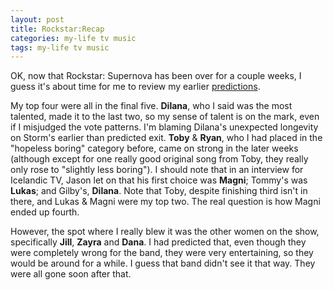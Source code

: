 ```yaml
---
layout: post
title: Rockstar:Recap
categories: my-life tv music
tags: my-life tv music
---
```


  
OK, now that Rockstar: Supernova has been over for a couple weeks, I guess it's about time for me to review my earlier [predictions](2006-08-02-rockstar-supernova.html).

My top four were all in the final five.  **Dilana**, who I said was the most talented, made it to the last two, so my sense of talent is on the mark, even if I misjudged the vote patterns.  I'm blaming Dilana's unexpected longevity on Storm's earlier than predicted exit.  **Toby** &amp; **Ryan**, who I had placed in the "hopeless boring" category before, came on strong in the later weeks (although except for one really good original song from Toby, they really only rose to "slightly less boring").  I should note that in an interview for Icelandic TV, Jason let on that his first choice was **Magni**; Tommy's was **Lukas**; and Gilby's, **Dilana**.  Note that Toby, despite finishing third isn't in there, and Lukas &amp; Magni were my top two.  The real question is how Magni ended up fourth.

However, the spot where I really blew it was the other women on the show, specifically **Jill**, **Zayra** and **Dana**.  I had predicted that, even though they were completely wrong for the band, they were very entertaining, so they would be around for a while.  I guess that band didn't see it that way.  They were all gone soon after that.
